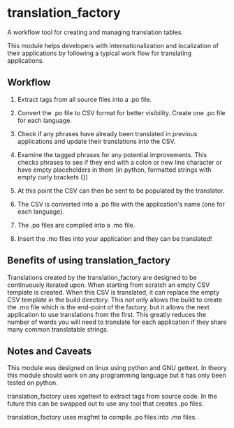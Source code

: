 # translation_factory
A workflow tool for creating and managing translation tables.

This module helps developers with internationalization and localization of their applications by following a typical
work flow for translating applications.

Workflow
--------

1. Extract tags from all source files into a .po file.

2. Convert the .po file to CSV format for better visibility. Create one .po file for each language.

3. Check if any phrases have already been translated in previous applications and update their translations into the CSV.

4. Examine the tagged phrases for any potential improvements. This checks phrases to see if they end with a colon or
new line character or have empty placeholders in them (in python, formatted strings with empty curly brackets {})

5. At this point the CSV can then be sent to be populated by the translator.

6. The CSV is converted into a .po file with the application's name (one for each language).

7. The .po files are compiled into a .mo file.

8. Insert the .mo files into your application and they can be translated!


Benefits of using translation_factory
-------------------------------------
Translations created by the translation_factory are designed to be continuously iterated upon. When starting from scratch
an empty CSV template is created. When this CSV is translated, it can replace the empty CSV template in the build directory.
This not only allows the build to create the .mo file which is the end-point of the factory, but it allows the next application
to use translations from the first. This greatly reduces the number of words you will need to translate for each application if
they share many common translatable strings.


Notes and Caveats
-----------------

This module was designed on linux using python and GNU gettext. In theory this module should work on
any programming language but it has only been tested on python.

translation_factory uses xgettext to extract tags from source code. In the future this can be swapped out to use any
tool that creates .po files.

translation_factory uses msgfmt to compile .po files into .mo files.